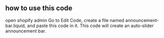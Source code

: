 ## how to use this code <br>
open shopify admin Go to Edit Code, create a file named announcement-bar.liquid, and paste this code in it. This code will create an auto-slider announcement bar.
